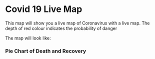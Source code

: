 # Covid 19 Live Map
This map will show you a live map of Coronavirus with a live map.
The depth of red colour indicates the probability of danger

The map will look like:

<blockquote class="imgur-embed-pub" lang="en" data-id="a/UDvBOPZ" data-context="false" ><a href="//imgur.com/a/UDvBOPZ"></a></blockquote><script async src="//s.imgur.com/min/embed.js" charset="utf-8"></script>

<h3>Pie Chart of Death and Recovery </h3>

<blockquote class="imgur-embed-pub" lang="en" data-id="a/ogEAwYO" data-context="false" ><a href="//imgur.com/a/ogEAwYO"></a></blockquote><script async src="//s.imgur.com/min/embed.js" charset="utf-8"></script>
